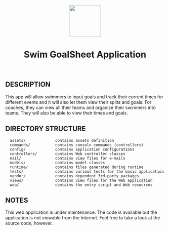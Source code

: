 <p align="center">
    <a href="https://github.com/yiisoft" target="_blank">
        <img src="https://avatars0.githubusercontent.com/u/993323" height="100px">
    </a>
    <h1 align="center">Swim GoalSheet Application</h1>
    <br>
</p>

DESCRIPTION
-------------------
This app will allow swimmers to input goals and track their current times for different events and it will also let them view their splits and goals. For coaches, they can view all their teams and organize their swimmers into teams. They will also be able to view their times and goals. 


DIRECTORY STRUCTURE
-------------------

      assets/             contains assets definition
      commands/           contains console commands (controllers)
      config/             contains application configurations
      controllers/        contains Web controller classes
      mail/               contains view files for e-mails
      models/             contains model classes
      runtime/            contains files generated during runtime
      tests/              contains various tests for the basic application
      vendor/             contains dependent 3rd-party packages
      views/              contains view files for the Web application
      web/                contains the entry script and Web resources

NOTES
-------------------
This web application is under maintenance. The code is available but the application is not viewable from the Internet. Feel free to take a look at the source code, however. 



